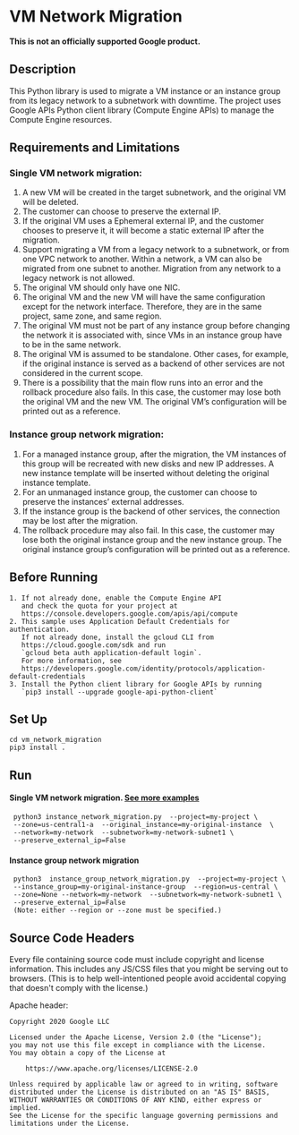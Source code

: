 # VM Network Migration
**This is not an officially supported Google product.**
## Description

This Python library is used to migrate a VM instance or an instance group from its legacy network to a
subnetwork with downtime. The project uses Google APIs Python client library (Compute Engine APIs) to manage the 
Compute Engine resources. 

## Requirements and Limitations
### Single VM network migration:
1. A new VM will be created in the target subnetwork, and the original VM will be deleted. 
2. The customer can choose to preserve the external IP.
3. If the original VM uses a Ephemeral external IP, and the customer chooses to preserve it, it will become a static external IP after the migration.
4. Support migrating a VM from a legacy network to a subnetwork, or from one VPC network to another. Within a network, a VM can also be migrated from one subnet to another. Migration from any network to a legacy network is not allowed.
5. The original VM should only have one NIC.
6. The original VM and the new VM will have the same configuration except for the network interface. Therefore, they are in the same project, same zone, and same region.
7. The original VM must not be part of any instance group before changing the network it is associated with, since VMs in an instance group have to be in the same network. 
8. The original VM is assumed to be standalone. Other cases, for example, if the original instance is served as a backend of other services are not considered in the current scope.
9. There is a possibility that the main flow runs into an error and the rollback procedure also fails. In this case, the customer may lose both the original VM and the new VM. The original VM’s configuration will be printed out as a reference.  

### Instance group network migration:
1. For a managed instance group, after the migration, the VM instances of this group will be recreated with new disks and new IP addresses. A new instance template will be inserted without deleting the original instance template.
2. For an unmanaged instance group, the customer can choose to preserve the instances’ external addresses.
3. If the instance group is the backend of other services, the connection may be lost after the migration.
4. The rollback procedure may also fail. In this case, the customer may lose both the original instance group and the new instance group. The original instance group’s configuration will be printed out as a reference.
## Before Running
    1. If not already done, enable the Compute Engine API
       and check the quota for your project at
       https://console.developers.google.com/apis/api/compute
    2. This sample uses Application Default Credentials for authentication.
       If not already done, install the gcloud CLI from
       https://cloud.google.com/sdk and run
       `gcloud beta auth application-default login`.
       For more information, see
       https://developers.google.com/identity/protocols/application-default-credentials
    3. Install the Python client library for Google APIs by running
       `pip3 install --upgrade google-api-python-client`
## Set Up
    cd vm_network_migration
    pip3 install .
## Run
#### Single VM network migration. [See more examples](./VM_INSTANCE_README.md)
     python3 instance_network_migration.py  --project=my-project \
     --zone=us-central1-a  --original_instance=my-original-instance  \
     --network=my-network  --subnetwork=my-network-subnet1 \
     --preserve_external_ip=False 
#### Instance group network migration
     python3  instance_group_network_migration.py  --project=my-project \
     --instance_group=my-original-instance-group  --region=us-central \
     --zone=None --network=my-network  --subnetwork=my-network-subnet1 \
     --preserve_external_ip=False
     (Note: either --region or --zone must be specified.)
     
## Source Code Headers

Every file containing source code must include copyright and license
information. This includes any JS/CSS files that you might be serving out to
browsers. (This is to help well-intentioned people avoid accidental copying that
doesn't comply with the license.)

Apache header:

    Copyright 2020 Google LLC

    Licensed under the Apache License, Version 2.0 (the "License");
    you may not use this file except in compliance with the License.
    You may obtain a copy of the License at

        https://www.apache.org/licenses/LICENSE-2.0

    Unless required by applicable law or agreed to in writing, software
    distributed under the License is distributed on an "AS IS" BASIS,
    WITHOUT WARRANTIES OR CONDITIONS OF ANY KIND, either express or implied.
    See the License for the specific language governing permissions and
    limitations under the License.
